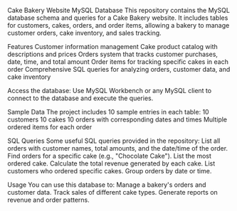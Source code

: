 Cake Bakery Website MySQL Database
This repository contains the MySQL database schema and queries for a Cake Bakery website. It includes tables for customers, cakes, orders, and order items, allowing a bakery to manage customer orders, cake inventory, and sales tracking.

Features
Customer information management
Cake product catalog with descriptions and prices
Orders system that tracks customer purchases, date, time, and total amount
Order items for tracking specific cakes in each order
Comprehensive SQL queries for analyzing orders, customer data, and cake inventory

Access the database:
Use MySQL Workbench or any MySQL client to connect to the database and execute the queries.

Sample Data
The project includes 10 sample entries in each table:
10 customers
10 cakes
10 orders with corresponding dates and times
Multiple ordered items for each order

SQL Queries
Some useful SQL queries provided in the repository:
List all orders with customer names, total amounts, and the date/time of the order.
Find orders for a specific cake (e.g., "Chocolate Cake").
List the most ordered cake.
Calculate the total revenue generated by each cake.
List customers who ordered specific cakes.
Group orders by date or time.

Usage
You can use this database to:
Manage a bakery's orders and customer data.
Track sales of different cake types.
Generate reports on revenue and order patterns.
